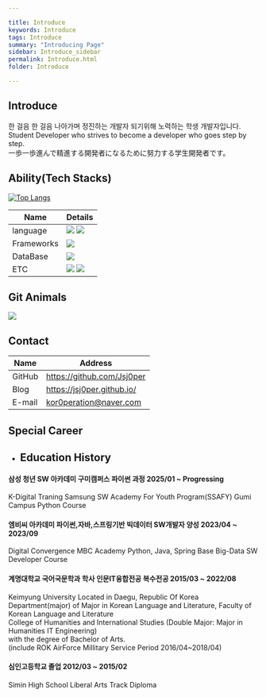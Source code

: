 ```yaml
---

title: Introduce
keywords: Introduce
tags: Introduce
summary: "Introducing Page"
sidebar: Introduce_sidebar
permalink: Introduce.html
folder: Introduce

---
```


## Introduce

한 걸음 한 걸음 나아가며 정진하는 개발자 되기위해 노력하는 학생 개발자입니다.  
Student Developer who strives to become a developer who goes step by step.  
一歩一歩進んで精進する開発者になるために努力する学生開発者です。 

## Ability(Tech Stacks)

[![Top Langs](https://github-readme-stats.vercel.app/api/top-langs/?username=Jsj0per)](https://github.com/anuraghazra/github-readme-stats)  

| Name       | Details                                                                                                                                                                                                      |
| ---------- | ------------------------------------------------------------------------------------------------------------------------------------------------------------------------------------------------------------ |
| language   | <img src="https://img.shields.io/badge/Python-3776AB?style=for-the-badge&logo=Python&logoColor=white"> <img src="https://img.shields.io/badge/java-E11F21?style=for-the-badge&logo=OpenJDK&logoColor=white"> |
| Frameworks | <img src="https://img.shields.io/badge/spring-6DB33F?style=for-the-badge&logo=Spring&logoColor=white">                                                                                                       |
| DataBase   | <img src="https://img.shields.io/badge/MySQL-4479A1?style=for-the-badge&logo=MySQL&logoColor=white">                                                                                                         |
| ETC        | <img src="https://img.shields.io/badge/git-F05032?style=for-the-badge&logo=git&logoColor=white"> <img src="https://img.shields.io/badge/notion-000000?style=for-the-badge&logo=Notion&logoColor=white">      |

## Git Animals

<a href="https://github.com/devxb/gitanimals">
  <img src="https://render.gitanimals.org/farms/Jsj0per"/>
</a>

## Contact

| Name   | Address                    |
| ------ | -------------------------- |
| GitHub | https://github.com/Jsj0per |
| Blog   | https://jsj0per.github.io/ |
| E-mail | kor0peration@naver.com     |

## Special Career

- ## Education History

#### 삼성 청년 SW 아카데미 구미캠퍼스 파이썬 과정                                        2025/01 ~ Progressing

K-Digital Traning Samsung SW Academy For Youth Program(SSAFY) Gumi Campus Python Course

#### 엠비씨 아카데미 파이썬,자바,스프링기반 빅데이터 SW개발자 양성                        2023/04 ~ 2023/09

Digital Convergence MBC Academy Python, Java, Spring Base Big-Data SW Developer Course

#### 계명대학교 국어국문학과 학사 인문IT융합전공 복수전공                                2015/03 ~ 2022/08

Keimyung University Located in Daegu, Republic Of Korea  
Department(major) of Major in Korean Language and Literature, Faculty of Korean Language and Literature  
College of Humanities and International Studies (Double Major: Major in Humanities IT Engineering)  
with the degree of Bachelor of Arts.  
(include ROK AirForce Millitary Service Period 2016/04~2018/04)  

#### 심인고등학교 졸업                                                                   2012/03 ~ 2015/02

Simin High School Liberal Arts Track Diploma

